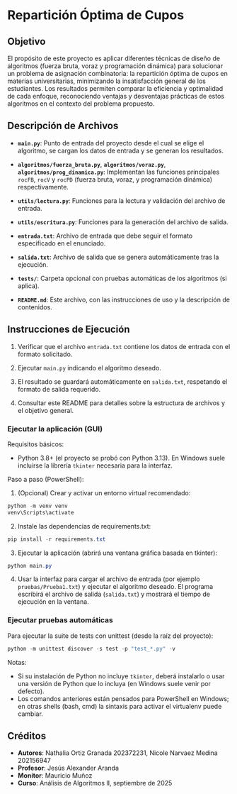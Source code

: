 # Repartición Óptima de Cupos

## Objetivo

El propósito de este proyecto es aplicar diferentes técnicas de diseño de algoritmos (fuerza bruta, voraz y programación dinámica) para solucionar un problema de asignación combinatoria: la repartición óptima de cupos en materias universitarias, minimizando la insatisfacción general de los estudiantes. Los resultados permiten comparar la eficiencia y optimalidad de cada enfoque, reconociendo ventajas y desventajas prácticas de estos algoritmos en el contexto del problema propuesto.

## Descripción de Archivos

- **`main.py`**: Punto de entrada del proyecto desde el cual se elige el algoritmo, se cargan los datos de entrada y se generan los resultados.

- **`algoritmos/fuerza_bruta.py`**, **`algoritmos/voraz.py`**, **`algoritmos/prog_dinamica.py`**: Implementan las funciones principales `rocFB`, `rocV` y `rocPD` (fuerza bruta, voraz, y programación dinámica) respectivamente.

- **`utils/lectura.py`**: Funciones para la lectura y validación del archivo de entrada.

- **`utils/escritura.py`**: Funciones para la generación del archivo de salida.

- **`entrada.txt`**: Archivo de entrada que debe seguir el formato especificado en el enunciado.

- **`salida.txt`**: Archivo de salida que se genera automáticamente tras la ejecución.

- **`tests/`**: Carpeta opcional con pruebas automáticas de los algoritmos (si aplica).

- **`README.md`**: Este archivo, con las instrucciones de uso y la descripción de contenidos.

## Instrucciones de Ejecución

1. Verificar que el archivo `entrada.txt` contiene los datos de entrada con el formato solicitado.

2. Ejecutar `main.py` indicando el algoritmo deseado.

3. El resultado se guardará automáticamente en `salida.txt`, respetando el formato de salida requerido.

4. Consultar este README para detalles sobre la estructura de archivos y el objetivo general.

### Ejecutar la aplicación (GUI)

Requisitos básicos:

- Python 3.8+ (el proyecto se probó con Python 3.13). En Windows suele incluirse la librería `tkinter` necesaria para la interfaz.

Paso a paso (PowerShell):

1. (Opcional) Crear y activar un entorno virtual recomendado:

```powershell
python -m venv venv
venv\Scripts\activate
```

2. Instale las dependencias de requirements.txt:

```powershell
pip install -r requirements.txt
```

3. Ejecutar la aplicación (abrirá una ventana gráfica basada en tkinter):

```powershell
python main.py
```

4. Usar la interfaz para cargar el archivo de entrada (por ejemplo `pruebas/Prueba1.txt`) y ejecutar el algoritmo deseado. El programa escribirá el archivo de salida (`salida.txt`) y mostrará el tiempo de ejecución en la ventana.

### Ejecutar pruebas automáticas

Para ejecutar la suite de tests con unittest (desde la raíz del proyecto):

```powershell
python -m unittest discover -s test -p "test_*.py" -v
```

Notas:

- Si su instalación de Python no incluye `tkinter`, deberá instalarlo o usar una versión de Python que lo incluya (en Windows suele venir por defecto).
- Los comandos anteriores están pensados para PowerShell en Windows; en otras shells (bash, cmd) la sintaxis para activar el virtualenv puede cambiar.


## Créditos

- **Autores**: Nathalia Ortiz Granada 202372231, Nicole Narvaez Medina 202156947 
- **Profesor**: Jesús Alexander Aranda
- **Monitor**: Mauricio Muñoz
- **Curso**: Análisis de Algoritmos II, septiembre de 2025